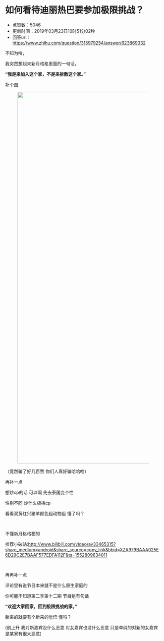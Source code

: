 # 如何看待迪丽热巴要参加极限挑战？
- 点赞数：5046
- 更新时间：2019年03月23日10时51分02秒
- 回答url：https://www.zhihu.com/question/315979254/answer/623869332
<body>
 <p data-pid="ucOJi9M4">不知为啥，</p>
 <p data-pid="MFnbAR4K">我突然想起来新月格格里面的一句话，</p>
 <p data-pid="pwFZO4mE"><b>“我是来加入这个家，不是来拆散这个家。”</b></p>
 <p data-pid="rMxHDhlB">补个图</p>
 <figure data-size="normal">
  <img src="https://picx.zhimg.com/50/v2-0b3a7b6b655128c0df3f9e2e99b617ec_720w.jpg?source=1940ef5c" data-rawwidth="1200" data-rawheight="1600" data-size="normal" data-original-token="v2-96302c826c1b668397aa8bb66abc3d98" data-default-watermark-src="https://picx.zhimg.com/50/v2-0b3a7b6b655128c0df3f9e2e99b617ec_720w.jpg?source=1940ef5c" class="origin_image zh-lightbox-thumb" width="1200" data-original="https://pic1.zhimg.com/v2-0b3a7b6b655128c0df3f9e2e99b617ec_r.jpg?source=1940ef5c">
 </figure>
 <p data-pid="7Dm4Sd8q">（竟然骗了好几百赞 你们人真好骗哈哈哈）</p>
 <p data-pid="XSkCTKL8">再补一点</p>
 <p data-pid="EcOa4-vw">想炒cp的话 可以啊 先去泰国变个性</p>
 <p data-pid="q0coewju">性别不同 炒什么极挑cp</p>
 <p data-pid="EomIK4PM">看看双黄红兴猪羊颜色组动物组 懂了吗？</p>
 <p class="ztext-empty-paragraph"><br></p>
 <p data-pid="rp8qWCZJ">不懂新月格格梗的</p>
 <p data-pid="egFvX1iQ">推荐小破站:<a href="https://link.zhihu.com/?target=http%3A//www.bilibili.com/video/av33465315%3Fshare_medium%3Dandroid%26share_source%3Dcopy_link%26bbid%3DXZA979BAAA025E6D29C2E7BAAF577EDFA112F%26ts%3D1552809634011" class=" external" target="_blank" rel="nofollow noreferrer"><span class="invisible">http://www.</span><span class="visible">bilibili.com/video/av33</span><span class="invisible">465315?share_medium=android&amp;share_source=copy_link&amp;bbid=XZA979BAAA025E6D29C2E7BAAF577EDFA112F&amp;ts=1552809634011</span><span class="ellipsis"></span></a></p>
 <p class="ztext-empty-paragraph"><br></p>
 <p data-pid="uZTvFO1j">再再补一点</p>
 <p data-pid="1auAS6Fg">评论里有说节目本来就不是什么原生家庭的</p>
 <p data-pid="yIK7d4GI">你可能不知道第二季第十二期 节目组有句话</p>
 <p data-pid="i3-YCwvR"><b>“欢迎大家回家，回到极限挑战的家。”</b></p>
 <p data-pid="D_l282Sd">新来的就要有个新来的觉悟 懂吗？</p>
 <p data-pid="lGNKC0uW">(别上升 我对新嘉宾没什么恶意 对女嘉宾也没什么恶意 只是单纯的对新的女嘉宾是某家有很大恶意)</p>
</body>